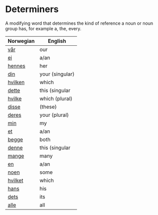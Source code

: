 # Determiners

A modifying word that determines the kind of reference a noun or noun group has, for example a, the, every.

| Norwegian | English |
| --- | --- |
| [vår](https://www.ordnett.no/search?language=no&phrase=vår) | our |  |
| [ei](https://www.ordnett.no/search?language=no&phrase=ei) | a/an | f |
| [hennes](https://www.ordnett.no/search?language=no&phrase=hennes) | her | f |
| [din](https://www.ordnett.no/search?language=no&phrase=din) | your (singular) |  |
| [hvilken](https://www.ordnett.no/search?language=no&phrase=hvilken) | which | m |
| [dette](https://www.ordnett.no/search?language=no&phrase=dette) | this (singular |  neuter) |
| [hvilke](https://www.ordnett.no/search?language=no&phrase=hvilke) | which (plural) |  |
| [disse](https://www.ordnett.no/search?language=no&phrase=disse) | (these) |  |
| [deres](https://www.ordnett.no/search?language=no&phrase=deres) | your (plural) | None |
| [min](https://www.ordnett.no/search?language=no&phrase=min) | my |  |
| [et](https://www.ordnett.no/search?language=no&phrase=et) | a/an | i |
| [begge](https://www.ordnett.no/search?language=no&phrase=begge) | both |  |
| [denne](https://www.ordnett.no/search?language=no&phrase=denne) | this (singular |  masculine and femenine) |
| [mange](https://www.ordnett.no/search?language=no&phrase=mange) | many |  |
| [en](https://www.ordnett.no/search?language=no&phrase=en) | a/an | m |
| [noen](https://www.ordnett.no/search?language=no&phrase=noen) | some |  |
| [hvilket](https://www.ordnett.no/search?language=no&phrase=hvilket) | which | i |
| [hans](https://www.ordnett.no/search?language=no&phrase=hans) | his | m |
| [dets](https://www.ordnett.no/search?language=no&phrase=dets) | its | i |
| [alle](https://www.ordnett.no/search?language=no&phrase=alle) | all |  |

